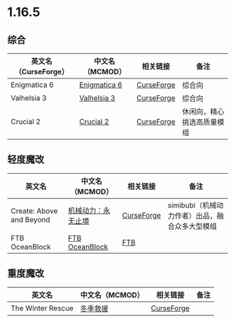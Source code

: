 # 1.16.5

## 综合

| 英文名（CurseForge） | 中文名（MCMOD）                                      | 相关链接                                                                | 备注                       |
| -------------------- | ---------------------------------------------------- | ----------------------------------------------------------------------- | -------------------------- |
| Enigmatica 6         | [Enigmatica 6](https://www.mcmod.cn/modpack/27.html) | [CurseForge](https://www.curseforge.com/minecraft/modpacks/enigmatica6) | 综合向                     |
| Valhelsia 3          | [Valhelsia 3](https://www.mcmod.cn/modpack/152.html) | [CurseForge](https://www.curseforge.com/minecraft/modpacks/valhelsia-3) | 综合向                     |
| Crucial 2            | [Crucial 2](https://www.mcmod.cn/modpack/206.html)   | [CurseForge](https://www.curseforge.com/minecraft/modpacks/crucial-2)   | 休闲向，精心挑选高质量模组 |

## 轻度魔改

| 英文名                   | 中文名（MCMOD）                                             | 相关链接                                                                            | 备注                                           |
| ------------------------ | ----------------------------------------------------------- | ----------------------------------------------------------------------------------- | ---------------------------------------------- |
| Create: Above and Beyond | [机械动力：永无止境](https://www.mcmod.cn/modpack/312.html) | [CurseForge](https://www.curseforge.com/minecraft/modpacks/create-above-and-beyond) | simibubi（机械动力作者）出品，融合众多大型模组 |
| FTB OceanBlock           | [FTB OceanBlock](https://www.mcmod.cn/modpack/286.html)     | [FTB](https://www.feed-the-beast.com/modpack/ftb_oceanblock)                        |                                                |

## 重度魔改

| 英文名            | 中文名（MCMOD）                                   | 相关链接                                                                      | 备注 |
| ----------------- | ------------------------------------------------- | ----------------------------------------------------------------------------- | ---- |
| The Winter Rescue | [冬季救援](https://www.mcmod.cn/modpack/273.html) | [CurseForge](https://www.curseforge.com/minecraft/modpacks/the-winter-rescue) |      |
